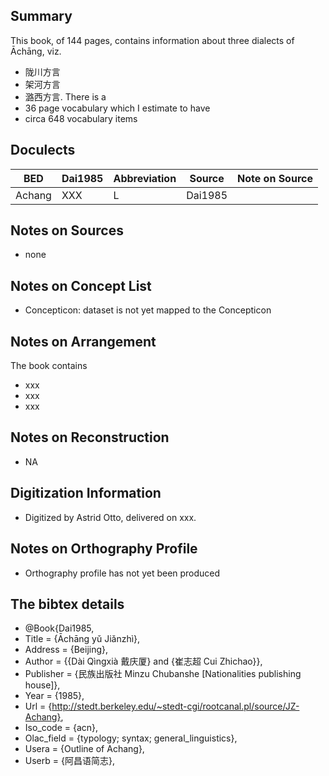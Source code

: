 ## Summary

This book, of 144 pages, 
contains information about three dialects of Āchāng, viz. 
* 陇川方言
* 架河方言
* 潞西方言. 
There is a
* 36 page vocabulary 
which I estimate to have 
* circa 648 vocabulary items

## Doculects

BED | Dai1985 | Abbreviation | Source | Note on Source
--- | --- | --- | --- | ---
Achang | XXX | L | Dai1985 | 

## Notes on Sources

* none 

## Notes on Concept List

* Concepticon: dataset is not yet mapped to the Concepticon

## Notes on Arrangement

The book contains

* xxx
* xxx
* xxx 

## Notes on Reconstruction

* NA

## Digitization Information

* Digitized by Astrid Otto, delivered on xxx.

## Notes on Orthography Profile

* Orthography profile has not yet been produced

## The bibtex details

* @Book{Dai1985,
* Title                    = {Āchāng yǔ Jiǎnzhì},
* Address                  = {Beijing},
* Author                   = {{Dài Qìngxià 戴庆厦} and {崔志超 Cui Zhichao}},
* Publisher                = {民族出版社 Minzu Chubanshe [Nationalities publishing house]},
* Year                     = {1985},
* Url                      = {http://stedt.berkeley.edu/~stedt-cgi/rootcanal.pl/source/JZ-Achang},
* Iso_code                 = {acn},
* Olac_field               = {typology; syntax; general_linguistics},
* Usera                    = {Outline of Achang},
* Userb                    = {阿昌语简志},

